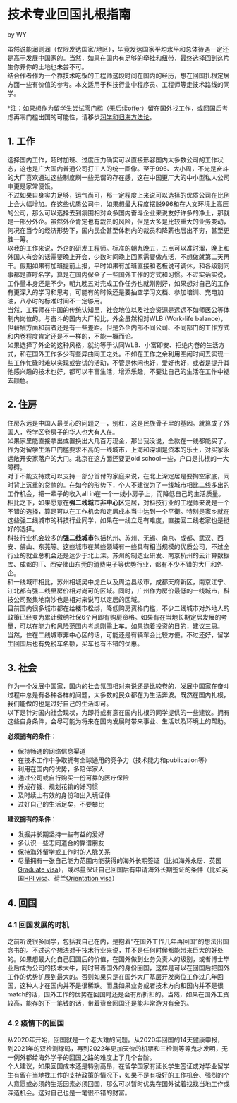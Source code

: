 # 技术专业回国扎根指南
by WY  

虽然说能润则润（仅限发达国家/地区），毕竟发达国家平均水平和总体待遇一定还是高于发展中国家的。当然，如果在国内有足够的牵挂和纽带，最终选择回到这片生你养你的土地也未尝不可。  
结合作者作为一个靠技术吃饭的工程师这段时间在国内的经历，想在回国扎根定居方面一些有价值的参考。本文适用于科技行业中程序员、工程师等走技术路线的同学。  

*注：如果想作为留学生尝试零门槛（无后续offer）留在国外找工作，或回国后考虑再零门槛出国的可能性，请移步[润学和归海方法论](https://github.com/weiyi-li/blog/blob/master/Runology.md)。  

## 1. 工作
选择国内工作，超时加班、过度压力确实可以直接形容国内大多数公司的工作状态，这也是广大国内普通公司打工人的统一画像。至于996、大小周，不光是奋斗的大厂喜欢通过这些制度刷一些无谓的存在感，这在中国更广大的中小型私人公司中更是家常便饭。  
不过如果自身实力足够，运气尚可，那一定程度上来说可以选择的优质公司在比例上会大幅增加。在这些优质公司中，如果想最大程度摆脱996和在人文环境上高压的公司，那么可以选择去到氛围相对众多国内奋斗企业来说友好许多的净土，那就是一部分外企。虽然外企肯定也有裁员的风险，但是大多是比较重大的业务变动，何况在当今的经济形势下，国内民企甚至体制内的裁员和降薪也层出不穷，甚至更胜一筹。  
以我的工作来说，外企的研发工程师。标准的朝九晚五，五点可以准时溜，晚上和外国人有会的话需要晚上开会，少数时间晚上回家需要做点活，不想做就第二天再干。假期如果有加班提前上报，平时如果有加班直接和老板说可调休，和各级别同事都是直呼名字，算是在国内保全了一些国外工作的方式和习惯。不过实话实说，工作量本身还是不少，朝九晚五对完成工作任务也就刚刚好，如果想对自己的工作有更深入的学习和思考，可能有的时候还是要抽空学习文档、参加培训、充电加油，八小时的标准时间不一定够用。  
当然，工程师在中国的传统认知里，社会地位以及社会资源是远远不如师医公等体制内岗位的。与奋斗的国内大厂相比，外企虽然相对WLB (Work-life balance)，但薪酬方面和前者还是有一些差距。但是外企内部不同公司、不同部门的工作方式和内卷程度肯定还是不一样的，不能一概而论。  
如果选择了外企的这种风格，就约等于认同WLB、小富即安、拒绝内卷的生活方式，和在国外工作多少有些异曲同工之处。不如在工作之余利用空闲时间去实现一些工作忙碌时难以实现或尝试的活动，不管是休闲也好，爱好也好，或者是提升其他感兴趣的技术也好，都可以丰富生活，增添乐趣，不要让自己的生活在工作中褪去颜色。  

## 2. 住房
住房永远是中国人最关心的问题之一，别杠，这是民族骨子里的基因。就算成了外国人，卷学区卷房子的华人也大有人在。  
如果家里能直接拿出或置换出大几百万现金，那当我没说，全款在一线都能买了。作为对留学生落户门槛要求不高的一线城市，上海和深圳是资本的乐土，对买家永远敞开安家落户的大门。北京在这方面还要更old school一些，户口是扎根的一大障碍。  
对于不能支持或可以支持一部分首付的家庭来说，在北上深定居是要掏空家底，同时背上沉重的贷款的。在如今的形势下，个人不建议为了一线城市相比二线多出的工作机会，把一辈子的收入all in在一个一线小房子上，而降低自己的生活质量。相比之下，如果愿意在**强二线城市非中心区**定居，对科技行业的工程师来说是一个不错的选择，算是可以在工作机会和定居成本当中达到一个平衡。特别是家乡就在这些强二线城市的科技行业同学，如果在一线立足有难度，直接回二线老家也是挺好的选择。  
科技行业机会较多的**强二线城市**包括杭州、苏州、无锡、南京、成都、武汉、西安、佛山、东莞等。这些城市在某些领域有一些具有相当规模的优质公司，不过全行业的就业总机会还是远少于北上深。苏州的制造业研发、南京杭州的云计算数据库、成都的IT、西安佛山东莞的消费电子等优势行业，都有不少不错的大厂和外企。  
和一线城市相比，苏州相城吴中虎丘以及周边县级市，成都天府新区，南京江宁、江北都有强二线里房价相对尚可的区域。同时，广州作为房价最低的一线城市，科技公司聚集地南沙也是相对来说可以定居的区域。  
目前国内很多城市都在给楼市松绑，降低购房资格门槛，不少二线城市对外地人的政策已经变为累计缴纳社保6个月即有购房资格。如果有在当地长期定居发展的考量，可以在能力和风险范围内考虑刚需上车。如果抱着投资的目的，建议三思。  
当然，住在二线城市非中心区的话，可能还是有辆车会比较方便。不过还好，留学生回国后也有免税车名额，买车也有不错的优惠。  

## 3. 社会
作为一个发展中国家，国内的社会氛围相对来说还是比较卷的，发展中国家在奋斗过程中总是有各种各样的问题，大多数的民众都在为生活奔波。既然在国内扎根，我们能做的也是过好自己的生活即可。  
以下是针对国内社会现状，为即将或有意在国内扎根的同学提供的一些建议。拥有这些自身条件，会尽可能为将来在国内发展时带来事业、生活以及环境上的帮助。    

**必须拥有的条件**：
* 保持畅通的网络信息渠道  
* 在技术工作中争取拥有全球通用的竞争力（技术能力和publication等）  
* 利用在国内的优势，多陪伴家人  
* 通过公司或自行购买一份可靠的医疗保险  
* 养成存钱、规划花销的好习惯  
* 及时续上有效的身份和出入境证件  
* 过好自己的生活足矣，不要攀比  
 
**建议拥有的条件**：
* 发掘并长期坚持一些有益的爱好  
* 多认识一些志同道合的靠谱朋友  
* 保持海外留学或工作时的人脉关系  
* 尽量拥有一张自己能力范围内能获得的海外长期签证（比如海外永居、英国[Graduate visa](https://www.gov.uk/graduate-visa)），或尽量保证自己回国后有申请海外长期签证的条件（比如英国[HPI visa](https://qz.com/2153193/whos-eligible-for-the-uks-new-high-potential-individual-visa/)、荷兰[Orientation visa](https://business.gov.nl/coming-to-the-netherlands/permits-and-visa/orientation-visa-for-highly-educated-persons/)）  

## 4. 回国
### 4.1 回国发展的时机  
之前听说很多同学，包括我自己在内，是抱着“在国外工作几年再回国”的想法出国念书的。不过这个想法对于技术行业来说，并不是任何时候都能带来巨大的好处的。如果想最大化自己回国后的价值，在国外做到业务负责人的级别，或者博士毕业后成为公司的技术大牛，同时带着国外的身份回国，这样是可以在回国后把国外工作的优势扩展到最大的。否则如果只是在国外大厂基层开发岗位工作过几年回国，这种人才在国内并不是很稀缺。而且如果业务或者技术方向和国内并不是很match的话，国外工作的优势在回国时还是会有所折扣的。当然，如果在国外工资较高，能存的下一笔钱的话，带着资金回国还是能非常游刃有余的。  

### 4.2 疫情下的回国  
从2020年开始，回国就是一个老大难的问题。从2020年回国的14天健康申报，到2021年的双检测绿码，再到2022年更加天价的机票和三检测等等鬼才发明，无一例外都给海外学子的回国之路的难度上了几个台阶。  
个人建议，如果回国成本还是特别高昂，在留学国家有延长学生签证或对毕业留学生有留在当地找工作的支持政策的情况下，如果不是有极好的工作机会、强烈的个人意愿或必须的生活因素必须回国，那么可以暂时优先在国外试着找找当地工作或深造机会。这对自己也是一笔很不错的财富。  

